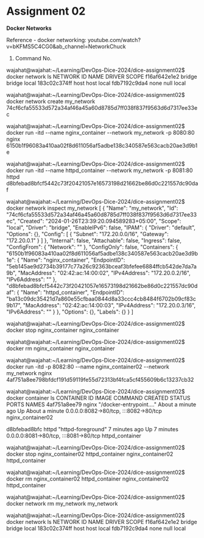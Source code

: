 
# Assignment 02

**Docker Networks**

Reference - docker networking: youtube.com/watch?v=bKFMS5C4CG0&ab_channel=NetworkChuck

1) Command No. 


wajahat@wajahat:~/Learning/DevOps-Dice-2024/dice-assignment02$ docker network ls
NETWORK ID     NAME      DRIVER    SCOPE
f16af642e1e2   bridge    bridge    local
183c02c374ff   host      host      local
fdb7192c9da4   none      null      local

wajahat@wajahat:~/Learning/DevOps-Dice-2024/dice-assignment02$ docker network create my_network 
74cf6cfa55533d572a34af46a45a60d8785d7ff038f837f9563d6d7317ee33ec

wajahat@wajahat:~/Learning/DevOps-Dice-2024/dice-assignment02$ docker run -itd --name nginx_container --network my_network -p 8080:80 nginx
6150b1f96083a410aa02f8d611056af5adbe138c340587e563cacb20ae3d9b1e

wajahat@wajahat:~/Learning/DevOps-Dice-2024/dice-assignment02$ docker run -itd --name httpd_container --network my_network -p 8081:80 httpd
d8bfebad8bfcf5442c73f20421057e16573198d21662be86d0c221557dc90daf

wajahat@wajahat:~/Learning/DevOps-Dice-2024/dice-assignment02$ docker network inspect my_network 
[
    {
        "Name": "my_network",
        "Id": "74cf6cfa55533d572a34af46a45a60d8785d7ff038f837f9563d6d7317ee33ec",
        "Created": "2024-01-26T23:39:20.094589283+05:00",
        "Scope": "local",
        "Driver": "bridge",
        "EnableIPv6": false,
        "IPAM": {
            "Driver": "default",
            "Options": {},
            "Config": [
                {
                    "Subnet": "172.20.0.0/16",
                    "Gateway": "172.20.0.1"
                }
            ]
        },
        "Internal": false,
        "Attachable": false,
        "Ingress": false,
        "ConfigFrom": {
            "Network": ""
        },
        "ConfigOnly": false,
        "Containers": {
            "6150b1f96083a410aa02f8d611056af5adbe138c340587e563cacb20ae3d9b1e": {
                "Name": "nginx_container",
                "EndpointID": "5eb145ae9d2734b39177c77a26c92363bceaf3bfefee6884ffcb542de7da7a9b",
                "MacAddress": "02:42:ac:14:00:02",
                "IPv4Address": "172.20.0.2/16",
                "IPv6Address": ""
            },
            "d8bfebad8bfcf5442c73f20421057e16573198d21662be86d0c221557dc90daf": {
                "Name": "httpd_container",
                "EndpointID": "ba13c09dc35421d7a860e55cfbaa0844d8a33ccc4cb8484f6702b09cf83c9b17",
                "MacAddress": "02:42:ac:14:00:03",
                "IPv4Address": "172.20.0.3/16",
                "IPv6Address": ""
            }
        },
        "Options": {},
        "Labels": {}
    }
]


wajahat@wajahat:~/Learning/DevOps-Dice-2024/dice-assignment02$ docker stop nginx_container 
nginx_container

wajahat@wajahat:~/Learning/DevOps-Dice-2024/dice-assignment02$ docker rm nginx_container 
nginx_container

wajahat@wajahat:~/Learning/DevOps-Dice-2024/dice-assignment02$ docker run -itd -p 8082:80 --name nginx_container02 --network my_network nginx
4af751a8ee798bfdcf191d59119fe55d72313bf4fca5cf455609b6c13237cb32

wajahat@wajahat:~/Learning/DevOps-Dice-2024/dice-assignment02$ docker container ls
CONTAINER ID   IMAGE     COMMAND                  CREATED              STATUS              PORTS                                   NAMES
4af751a8ee79   nginx     "/docker-entrypoint.…"   About a minute ago   Up About a minute   0.0.0.0:8082->80/tcp, :::8082->80/tcp   nginx_container02

d8bfebad8bfc   httpd     "httpd-foreground"       7 minutes ago        Up 7 minutes        0.0.0.0:8081->80/tcp, :::8081->80/tcp   httpd_container



wajahat@wajahat:~/Learning/DevOps-Dice-2024/dice-assignment02$ docker stop nginx_container02 httpd_container 
nginx_container02
httpd_container


wajahat@wajahat:~/Learning/DevOps-Dice-2024/dice-assignment02$ docker rm nginx_container02 httpd_container 
nginx_container02
httpd_container

wajahat@wajahat:~/Learning/DevOps-Dice-2024/dice-assignment02$ docker network rm my_network 
my_network

wajahat@wajahat:~/Learning/DevOps-Dice-2024/dice-assignment02$ docker network ls
NETWORK ID     NAME      DRIVER    SCOPE
f16af642e1e2   bridge    bridge    local
183c02c374ff   host      host      local
fdb7192c9da4   none      null      local

